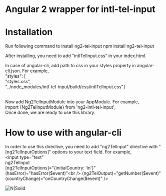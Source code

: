 
# Angular 2 wrapper for intl-tel-input

# Installation

Run following command to install ng2-tel-input
npm install ng2-tel-input

After installing, you need to add "intlTelInput.css" in your index.html.

In case of angular-cli, add path to css in your styles property in angular-cli.json. For example,<br />
"styles": [<br />
        "styles.css",<br />
        "../node_modules/intl-tel-input/build/css/intlTelInput.css"]<br />
<br />

Now add Ng2TelInputModule into your AppModule. For example,<br /> import {Ng2TelInputModule} from 'ng2-intl-tel-input';<br />
Once done, we are ready to use this library.

# How to use with angular-cli

In order to use this directive, you need to add "ng2TelInput" directive with "[ng2TelInputOptions]" options to your text field. For example,<br />
<input type="text"<br />
        ng2TelInput<br />
        [ng2TelInputOptions]="{initialCountry: 'in'}"<br />
        (hasError)="hasError($event)"<br />
        (ng2TelOutput)="getNumber($event)"<br />
        (countryChange)="onCountryChange($event)" />

![N|Solid](https://github.com/gauravsoni119/ng2-tel-input/blob/master/example.png)
